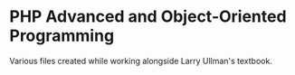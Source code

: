 PHP Advanced and Object-Oriented Programming
============================================

Various files created while working alongside Larry Ullman's textbook.
